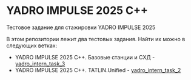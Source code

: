 # YADRO IMPULSE 2025 C++

Тестовое задание для стажировки YADRO IMPULSE 2025 

В этом репозитории лежит два тестовых задания. Найти их можно в следующих ветках:
* YADRO IMPULSE 2025 C++. Базовые станции и СХД - [yadro_intern_task_3](https://github.com/animeemorave/yadro_intern/tree/task3)
* YADRO IMPULSE 2025 C++. TATLIN.Unified - [yadro_intern_task_2](https://github.com/animeemorave/yadro_intern/tree/task2)